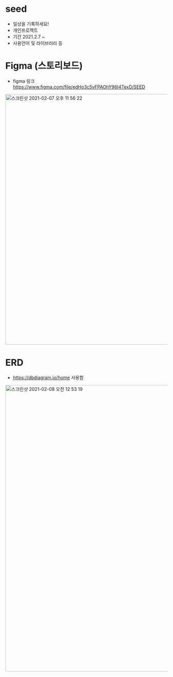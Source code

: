 seed
=====
* 일상을 기록하세요!<br />
* 개인프로젝트<br />
* 기간 2021.2.7 ~<br />
* 사용언어 및 라이브러리 등<br />


Figma (스토리보드)
===================
* figma 링크 <br />
  https://www.figma.com/file/edHo3c5vFPAOhY96I4TexD/SEED

<img width="779" alt="스크린샷 2021-02-07 오후 11 56 22" src="https://user-images.githubusercontent.com/68858357/107150206-169cf100-69a0-11eb-8268-6abc10946f75.png">

ERD
==========
* https://dbdiagram.io/home 사용함<br />
<img width="891" alt="스크린샷 2021-02-08 오전 12 53 19" src="https://user-images.githubusercontent.com/68858357/107151830-17d21c00-69a8-11eb-88e7-5a61836dc4c9.png">
